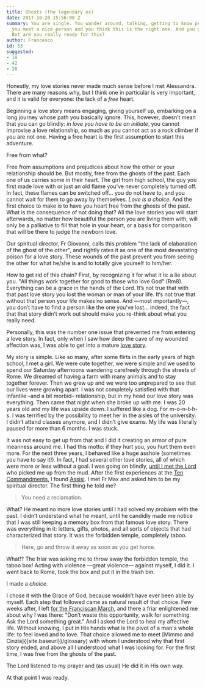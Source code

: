 ```yaml
---
title: Ghosts (the legendary ex)
date: 2017-10-20 15:56:00 Z
summary: You are single. You wander around, talking, getting to know people... until
  you meet a nice person and you think this is the right one. And you give it a try.
  But are you really ready for this?
author: Francesco
id: 53
suggested:
- 10
- 42
- 28
---
```


Honestly, my love stories never made much sense before I met Alessandra. There are many reasons why, but I think one in particular is very important, and it is valid for everyone: the lack of a *free* heart.

Beginning a love story means engaging, giving yourself up, embarking on a long journey whose path you basically ignore. This, however, doesn’t mean that you can go blindly: *in love you have to be an initiate*, you cannot improvise a love relationship, so much as you cannot act as a rock climber if you are not one. Having a free heart is the first assumption to start this adventure.

Free from what?

Free from assumptions and prejudices about how the other or your relationship should be. But mostly, free from the ghosts of the past. Each one of us carries some in their heart. The girl from high school, the guy you first made love with or just an old flame you've never completely turned off. In fact, these flames can be switched off... you do not have to, and you cannot wait for them to go away by themselves. *Love is a choice*. And the first choice to make is to have you heart free from the ghosts of the past. What is the consequence of not doing that? All the love stories you will start afterwards, no matter how beautiful the person you are living them with, will only be a palliative to fill that hole in your heart, or a basis for comparison that will be there to judge the newborn love.

Our spiritual director, Fr Giovanni, calls this problem "the lack of elaboration of the ghost of the other", and rightly rates it as one of the most devastating poison for a love story. These wounds of the past prevent you from seeing the other for what he/she is and to totally give yourself to him/her.

How to get rid of this chain? First, by recognizing it for what it is: a lie about you. "All things work together for good to those who love God" (Rm8). Everything can be a grace in the hands of the Lord. It’s not true that with that past love story you lost the woman or man of your life. It‘s not true that without that person your life makes no sense. And —most importantly—, you don’t have to find a person like the one you've lost... indeed, the fact that that story didn’t work out should make you re-think about what you really need.

Personally, this was the number one issue that prevented me from entering a love story. In fact, only when I saw how deep the cave of my wounded affection was, I was able to get into a mature [love story]({{site.baseurl}}/is-she-the-woman-of-my-life).

My story is simple. Like so many, after some flirts in the early years of high school, I met a girl. We were cute together, we were simple and we used to spend our Saturday afternoons wandering carefreely through the streets of Rome. We dreamed of having a farm with many animals and to stay together forever. Then we grew up and we were too unprepared to see that our lives were growing apart. I was not completely satisfied with that infantile –and a bit morbid– relationship, but in my head our love story was everything. Then came that night when she broke up with me. I was 20 years old and my life was upside down. I suffered like a dog. For m-o-n-t-h-s. I was terrified by the possibility to meet her in the aisles of the university. I didn’t attend classes anymore, and I didn’t give exams. My life was literally paused for more than 6 months. I was stuck.

It was not easy to get up from that and I did it creating an armor of pure meanness around me. I had this motto: if they hurt you, you hurt them even more. For the next three years, I behaved like a huge asshole (sometimes you have to say it!). In fact, I had several other love stories, all of which were more or less without a goal. I was going on blindly, [until I met the Lord]({{site.baseurl}}/my-conversion) who picked me up from the mud. After the first experiences at the [Ten Commandments]({{site.baseurl}}/glossary), I found [Assisi]({{site.baseurl}}/glossary). I met Fr Max and asked him to be my spiritual director. The first thing he told me?

> You need a reclamation.

What? He meant no more love stories until I had solved my *problem* with the past. I didn’t understand what he meant, until he candidly made me notice that I was still keeping a memory box from that famous love story. There was everything in it: letters, gifts, photos, and all sorts of objects that had characterized that story. It was the forbidden temple, completely taboo.

> Here, go and throw it away as soon as you get home.

What!? The friar was asking me to throw away the forbidden temple, the taboo box! Acting with violence —great violence— against myself, I did it. I went back to Rome, took the box and put it in the trash bin.

I made a *choice*.

I chose it with the Grace of God, because wouldn’t have ever been able by myself. Each step that followed came as natural result of that choice. Few weeks after, I left [for the Franciscan March]({{site.baseurl}}/franciscan-march-2002), and there a friar enlightened me about why I was there: "Don’t waste this opportunity, walk for something. Ask the Lord something great." And I asked the Lord to heal my affective life. Without knowing, I put in His hands what is the pivot of a man's whole life: to feel loved and to love. That choice allowed me to meet [Mimmo and Cinzia]{{site.baseurl}}/glossary) with whom I understood why that first story ended, and above all I understood what I was looking for. For the first time, I was free from the ghosts of the past.

The Lord listened to my prayer and (as usual) He did it in His own way.

At that point I was ready.